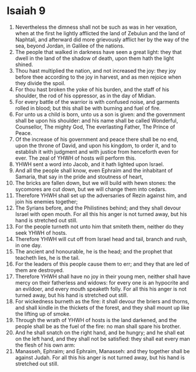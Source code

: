 ﻿# Isaiah 9
1. Nevertheless the dimness shall not be such as was in her vexation, when at the first he lightly afflicted the land of Zebulun and the land of Naphtali, and afterward did more grievously afflict her by the way of the sea, beyond Jordan, in Galilee of the nations. 
2. The people that walked in darkness have seen a great light: they that dwell in the land of the shadow of death, upon them hath the light shined. 
3. Thou hast multiplied the nation, and not increased the joy: they joy before thee according to the joy in harvest, and as men rejoice when they divide the spoil. 
4. For thou hast broken the yoke of his burden, and the staff of his shoulder, the rod of his oppressor, as in the day of Midian. 
5. For every battle of the warrior is with confused noise, and garments rolled in blood; but this shall be with burning and fuel of fire. 
6. For unto us a child is born, unto us a son is given: and the government shall be upon his shoulder: and his name shall be called Wonderful, Counsellor, The mighty God, The everlasting Father, The Prince of Peace. 
7. Of the increase of his government and peace there shall be no end, upon the throne of David, and upon his kingdom, to order it, and to establish it with judgment and with justice from henceforth even for ever. The zeal of YHWH of hosts will perform this. 
8.  YHWH sent a word into Jacob, and it hath lighted upon Israel. 
9. And all the people shall know, even Ephraim and the inhabitant of Samaria, that say in the pride and stoutness of heart, 
10. The bricks are fallen down, but we will build with hewn stones: the sycomores are cut down, but we will change them into cedars. 
11. Therefore YHWH shall set up the adversaries of Rezin against him, and join his enemies together; 
12. The Syrians before, and the Philistines behind; and they shall devour Israel with open mouth. For all this his anger is not turned away, but his hand is stretched out still. 
13.  For the people turneth not unto him that smiteth them, neither do they seek YHWH of hosts. 
14. Therefore YHWH will cut off from Israel head and tail, branch and rush, in one day. 
15. The ancient and honourable, he is the head; and the prophet that teacheth lies, he is the tail. 
16. For the leaders of this people cause them to err; and they that are led of them are destroyed. 
17. Therefore YHWH shall have no joy in their young men, neither shall have mercy on their fatherless and widows: for every one is an hypocrite and an evildoer, and every mouth speaketh folly. For all this his anger is not turned away, but his hand is stretched out still. 
18.  For wickedness burneth as the fire: it shall devour the briers and thorns, and shall kindle in the thickets of the forest, and they shall mount up like the lifting up of smoke. 
19. Through the wrath of YHWH of hosts is the land darkened, and the people shall be as the fuel of the fire: no man shall spare his brother. 
20. And he shall snatch on the right hand, and be hungry; and he shall eat on the left hand, and they shall not be satisfied: they shall eat every man the flesh of his own arm: 
21. Manasseh, Ephraim; and Ephraim, Manasseh: and they together shall be against Judah. For all this his anger is not turned away, but his hand is stretched out still. 
